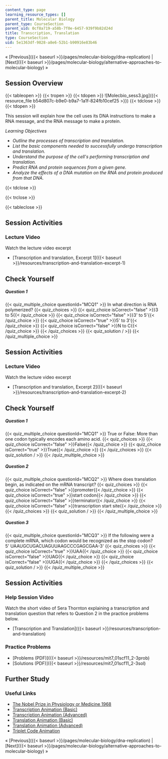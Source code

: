 ```yaml
---
content_type: page
learning_resource_types: []
parent_title: Molecular Biology
parent_type: CourseSection
parent_uid: 0cf8a719-a58b-7f0e-6457-939f9b82d24d
title: Transcription, Translation
type: CourseSection
uid: 5e1363df-9828-a8e6-52b1-b90916e83b46
---
```


« [Previous]({{< baseurl >}}/pages/molecular-biology/dna-replication) | [Next]({{< baseurl >}}/pages/molecular-biology/alternative-approaches-to-molecular-biology) »

Session Overview
----------------

{{< tableopen >}}
{{< tropen >}}
{{< tdopen >}}
![Molecbio_sess3.jpg]({{< resource_file b54d807c-b9e0-b9a7-1a1f-824fb10cef25 >}})
{{< tdclose >}}
{{< tdopen >}}


This session will explain how the cell uses its DNA instructions to make a RNA message, and the RNA message to make a protein.

_Learning Objectives_

*   _Outline the processes of transcription and translation._
*   _List the basic components needed to successfully undergo transcription and translation._
*   _Understand the purpose of the cell's performing transcription and translation._
*   _Predict RNA and protein sequences from a given gene._
*   _Analyze the effects of a DNA mutation on the RNA and protein produced from that DNA._


{{< tdclose >}}

{{< trclose >}}

{{< tableclose >}}

Session Activities
------------------

### Lecture Video

Watch the lecture video excerpt

*   [Transcription and translation, Excerpt 1]({{< baseurl >}}/resources/transcription-and-translation-excerpt-1)

Check Yourself
--------------

##### Question 1
 {{< quiz_multiple_choice questionId="MCQ1" >}} In what direction is RNA polymerized? {{< quiz_choices >}} {{< quiz_choice isCorrect="false" >}}3 to 5{{< /quiz_choice >}} {{< quiz_choice isCorrect="false" >}}3' to 5'{{< /quiz_choice >}} {{< quiz_choice isCorrect="true" >}}5' to 3'{{< /quiz_choice >}} {{< quiz_choice isCorrect="false" >}}N to C{{< /quiz_choice >}} {{< /quiz_choices >}} {{< quiz_solution / >}} {{< /quiz_multiple_choice >}}

Session Activities
------------------

### Lecture Video

Watch the lecture video excerpt

*   [Transcription and translation, Excerpt 2]({{< baseurl >}}/resources/transcription-and-translation-excerpt-2)

Check Yourself
--------------

##### Question 1
 {{< quiz_multiple_choice questionId="MCQ1" >}} True or False: More than one codon typically encodes each amino acid. {{< quiz_choices >}} {{< quiz_choice isCorrect="false" >}}False{{< /quiz_choice >}} {{< quiz_choice isCorrect="true" >}}True{{< /quiz_choice >}} {{< /quiz_choices >}} {{< quiz_solution / >}} {{< /quiz_multiple_choice >}}
##### Question 2
 {{< quiz_multiple_choice questionId="MCQ2" >}} Where does translation begin, as indicated on the mRNA transcript? {{< quiz_choices >}} {{< quiz_choice isCorrect="false" >}}promoter{{< /quiz_choice >}} {{< quiz_choice isCorrect="true" >}}start codon{{< /quiz_choice >}} {{< quiz_choice isCorrect="false" >}}terminator{{< /quiz_choice >}} {{< quiz_choice isCorrect="false" >}}transcription start site{{< /quiz_choice >}} {{< /quiz_choices >}} {{< quiz_solution / >}} {{< /quiz_multiple_choice >}}
##### Question 3
 {{< quiz_multiple_choice questionId="MCQ3" >}} If the following were a complete mRNA, which codon would be recognized as the stop codon? <br />5' UAAUGCUGACUAGUUAAGCCCGAGCGAA-3' {{< quiz_choices >}} {{< quiz_choice isCorrect="true" >}}UAA{{< /quiz_choice >}} {{< quiz_choice isCorrect="false" >}}UAG{{< /quiz_choice >}} {{< quiz_choice isCorrect="false" >}}UGA{{< /quiz_choice >}} {{< /quiz_choices >}} {{< quiz_solution / >}} {{< /quiz_multiple_choice >}}

Session Activities
------------------

### Help Session Video

Watch the short video of Sera Thornton explaining a transcription and translation question that refers to Question 2 in the practice problems below.

*   [Transcription and Translation]({{< baseurl >}}/resources/transcription-and-translation)

### Practice Problems

*   [Problems (PDF)]({{< baseurl >}}/resources/mit7_01scf11_2-3prob)
*   [Solutions (PDF)]({{< baseurl >}}/resources/mit7_01scf11_2-3sol)

Further Study
-------------

### Useful Links

*   [The Nobel Prize in Physiology or Medicine 1968](http://www.nobelprize.org/nobel_prizes/medicine/laureates/1968/index.html)
*   [Transcription Animation (Basic)](http://www.dnalc.org/resources/3d/12-transcription-basic.html)
*   [Transcription Animation (Advanced)](http://www.dnalc.org/resources/3d/13-transcription-advanced.html)
*   [Translation Animation (Basic)](http://www.dnalc.org/resources/3d/15-translation-basic.html)
*   [Translation Animation (Advanced)](http://www.dnalc.org/resources/3d/16-translation-advanced.html)
*   [Triplet Code Animation](http://www.dnalc.org/resources/3d/10-triplet-code.html)

« [Previous]({{< baseurl >}}/pages/molecular-biology/dna-replication) | [Next]({{< baseurl >}}/pages/molecular-biology/alternative-approaches-to-molecular-biology) »